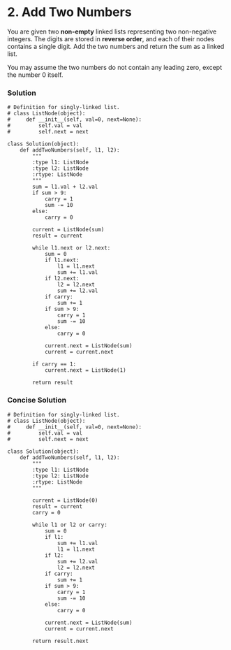 # 2. Add Two Numbers
You are given two **non-empty** linked lists representing two non-negative integers. The digits are stored in **reverse order**, and each of their nodes contains a single digit. Add the two numbers and return the sum as a linked list.

You may assume the two numbers do not contain any leading zero, except the number 0 itself.

### Solution
```
# Definition for singly-linked list.
# class ListNode(object):
#     def __init__(self, val=0, next=None):
#         self.val = val
#         self.next = next

class Solution(object):
    def addTwoNumbers(self, l1, l2):
        """
        :type l1: ListNode
        :type l2: ListNode
        :rtype: ListNode
        """
        sum = l1.val + l2.val
        if sum > 9:
            carry = 1
            sum -= 10
        else:
            carry = 0
            
        current = ListNode(sum)
        result = current
        
        while l1.next or l2.next:
            sum = 0
            if l1.next:
                l1 = l1.next
                sum += l1.val
            if l2.next:
                l2 = l2.next
                sum += l2.val
            if carry:
                sum += 1
            if sum > 9:
                carry = 1
                sum -= 10
            else:
                carry = 0
            
            current.next = ListNode(sum)
            current = current.next
            
        if carry == 1:
            current.next = ListNode(1)
            
        return result
```

### Concise Solution
```
# Definition for singly-linked list.
# class ListNode(object):
#     def __init__(self, val=0, next=None):
#         self.val = val
#         self.next = next

class Solution(object):
    def addTwoNumbers(self, l1, l2):
        """
        :type l1: ListNode
        :type l2: ListNode
        :rtype: ListNode
        """
        
        current = ListNode(0)
        result = current
        carry = 0
        
        while l1 or l2 or carry:
            sum = 0
            if l1:
                sum += l1.val
                l1 = l1.next
            if l2:
                sum += l2.val
                l2 = l2.next
            if carry:
                sum += 1
            if sum > 9:
                carry = 1
                sum -= 10
            else:
                carry = 0
            
            current.next = ListNode(sum)
            current = current.next
            
        return result.next
```
